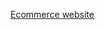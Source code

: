 [Ecommerce website](https://www.figma.com/file/gCdB3BTYuWcbOWmVJEmXn9/E-Commerce-Website-Design-(Community)?type=design&node-id=0%3A1&mode=design&t=ot5DN2ZA7JLj1ATq-1)
